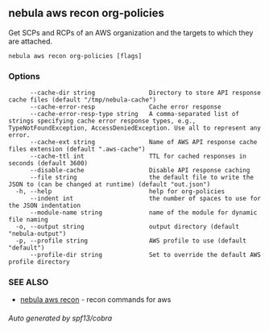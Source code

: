 ## nebula aws recon org-policies

Get SCPs and RCPs of an AWS organization and the targets to which they are attached.

```
nebula aws recon org-policies [flags]
```

### Options

```
      --cache-dir string               Directory to store API response cache files (default "/tmp/nebula-cache")
      --cache-error-resp               Cache error response
      --cache-error-resp-type string   A comma-separated list of strings specifying cache error response types, e.g., TypeNotFoundException, AccessDeniedException. Use all to represent any error.
      --cache-ext string               Name of AWS API response cache files extension (default ".aws-cache")
      --cache-ttl int                  TTL for cached responses in seconds (default 3600)
      --disable-cache                  Disable API response caching
      --file string                    the default file to write the JSON to (can be changed at runtime) (default "out.json")
  -h, --help                           help for org-policies
      --indent int                     the number of spaces to use for the JSON indentation
      --module-name string             name of the module for dynamic file naming
  -o, --output string                  output directory (default "nebula-output")
  -p, --profile string                 AWS profile to use (default "default")
      --profile-dir string             Set to override the default AWS profile directory
```

### SEE ALSO

* [nebula aws recon](nebula_aws_recon.md)	 - recon commands for aws

###### Auto generated by spf13/cobra
